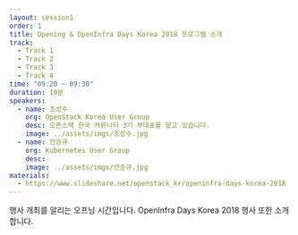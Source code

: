 ```yaml
---
layout: session1
order: 1
title: Opening & OpenInfra Days Korea 2018 프로그램 소개
track:
  - Track 1
  - Track 2
  - Track 3
  - Track 4
time: "09:20 ~ 09:30"
duration: 10분
speakers:
  - name: 조성수
    org: OpenStack Korea User Group
    desc: 오픈스택 한국 커뮤니티 3기 부대표를 맡고 있습니다.
    image: ../assets/imgs/조성수.jpg
  - name: 안승규
    org: Kubernetes User Group
    desc: 
    image: ../assets/imgs/안승규.jpg
materials:
  - https://www.slideshare.net/openstack_kr/openinfra-days-korea-2018
---
```

행사 개최를 알리는 오프닝 시간입니다. OpenInfra Days Korea 2018 행사 또한 소개합니다.
